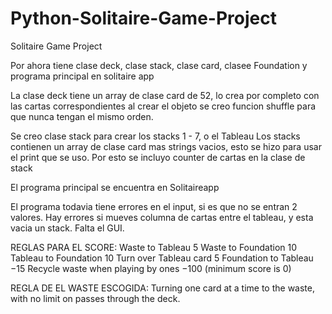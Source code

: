 # Python-Solitaire-Game-Project
Solitaire Game Project 

Por ahora tiene clase deck, clase stack, clase card, clasee Foundation y programa principal en solitaire app

La clase deck tiene un array de clase card de 52, lo crea por completo con las cartas correspondientes al crear el objeto
se creo funcion shuffle para que nunca tengan el mismo orden.

Se creo clase stack para crear los stacks 1 - 7, o el Tableau 
Los stacks contienen un array de clase card mas strings vacios, esto se hizo para usar el print que se uso.
Por esto se incluyo counter de cartas en la clase de stack

El programa principal se encuentra en Solitaireapp

El programa todavia tiene errores en el input, si es que no se entran 2 valores. 
Hay errores si mueves columna de cartas entre el tableau, y esta vacia un stack. 
Falta el GUI.

REGLAS PARA EL SCORE:
Waste to Tableau	5
Waste to Foundation	10
Tableau to Foundation	10
Turn over Tableau card	5
Foundation to Tableau	−15
Recycle waste when playing by ones	−100 (minimum score is 0)

REGLA DE EL WASTE ESCOGIDA:
Turning one card at a time to the waste, with no limit on passes through the deck.
